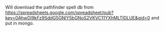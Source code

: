 
Will download the pathfinder spell db from https://spreadsheets.google.com/spreadsheet/pub?key=0AhwDI9kFz9SddG5GNlY5bGNoS2VKVC11YXhMLTlDLUE&gid=0 and put in mongo.

